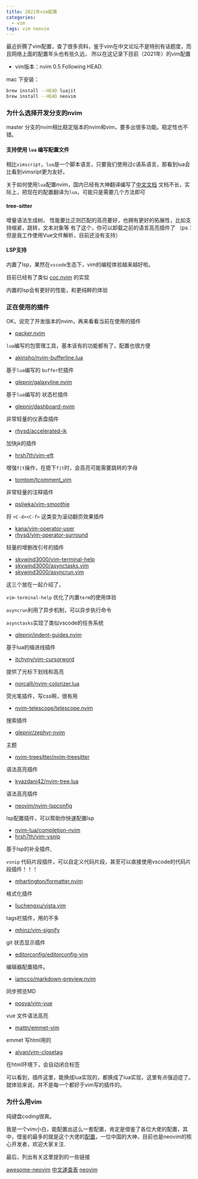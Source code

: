 ```yaml
---
title: 2021年vim配置
categories:
  - vim
tags: vim neovim
---
```


最近折腾了vim配置，查了很多资料，鉴于vim在中文论坛不是特别有话题度，而且网络上面的配置年头也有些久远，
所以在这记录下目前（2021年）的vim配置

- vim版本：nvim 0.5 Following HEAD.

mac 下安装：
```bash
brew install --HEAD luajit
brew install --HEAD neovim
```

### 为什么选择开发分支的nvim

master 分支的nvim相比稳定版本的nvim和vim，要多出很多功能。稳定性也不错。

#### 支持使用 `lua` 编写配置文件

<!-- more -->

相比`vimscript`，`lua`是一个脚本语言，只要我们使用过c语系语言，那看到lua会比看到vimsript更为友好。

关于如何使用`lua`配置nvim，国内已经有大神翻译编写了[中文文档](https://github.com/glepnir/nvim-lua-guide-zh)
文档不长，实际上，把现在的配置翻译为`lua`，可能只是需要几个方法即可

#### tree-sitter

增量语法生成树。
性能要比正则匹配的高亮要好，也拥有更好的拓展性，比如支持缩紧，跳转，文本对象等
有了这个，你可以卸载之前的语言高亮插件了
（ps：但是我工作使用Vue文件解析，目前还没有支持）

#### LSP支持

内置了lsp，果然在`vscode`生态下，vim的编程体验越来越好啦。

目前已经有了类似 [coc.nvim](https://github.com/neoclide/coc.nvim) 的实现

内置的lsp会有更好的性能，和更纯粹的体验

### 正在使用的插件

OK，说完了开发版本的nvim，再来看看当前在使用的插件

- [packer.nvim](https://github.com/wbthomason/packer.nvim)

`lua`编写的包管理工具，基本该有的功能都有了，配置也很方便

- [akinsho/nvim-bufferline.lua](https://github.com/akinsho/nvim-bufferline.lua)

基于`lua`编写的 `buffer`栏插件

- [glepnir/galaxyline.nvim](https://github.com/glepnir/galaxyline.nvim)

基于`lua`编写的 状态栏插件

- [glepnir/dashboard-nvim](https://github.com/glepnir/dashboard-nvim)

非常轻量的仪表盘插件

- [rhysd/accelerated-jk](https://github.com/rhysd/accelerated-jk)

加快jk的插件

- [hrsh7th/vim-eft](https://github.com/hrsh7th/vim-eft)

增强`f|t`操作，在摁下`f|t`时，会高亮可能需要跳转的字母

- [tomtom/tcomment_vim](https://github.com/tomtom/tcomment_vim)

非常轻量的注释插件

- [psliwka/vim-smoothie](https://github.com/psliwka/vim-smoothie)

将 `<C-d><C-f>` 这类变为滚动翻页效果插件

- [kana/vim-operator-user](https://github.com/kana/vim-operator-user)
- [rhysd/vim-operator-surround](https://github.com/rhysd/vim-operator-surround)

轻量的增删改引号的插件

- [skywind3000/vim-terminal-help](https://github.com/skywind3000/vim-terminal-help)
- [skywind3000/asynctasks.vim](https://github.com/skywind3000/asynctasks.vim)
- [skywind3000/asyncrun.vim](https://github.com/skywind3000/asyncrun.vim)

这三个放在一起介绍了，

`vim-terminal-help` 优化了内置`term`的使用体验

`asyncrun`利用了异步机制，可以异步执行命令

`asynctasks`实现了类似vscode的任务系统

- [glepnir/indent-guides.nvim](https://github.com/glepnir/indent-guides.nvim)

基于lua的缩进线插件

- [itchyny/vim-cursorword](https://github.com/glepnir/itchyny/vim-cursorword)

提供了光标下划线和高亮

- [norcalli/nvim-colorizer.lua](https://github.com/norcalli/nvim-colorizer.lua)

荧光笔插件，写css啊，很有用

- [nvim-telescope/telescope.nvim](https://github.com/nvim-telescope/telescope.nvim)

搜索插件

- [glepnir/zephyr-nvim](https://github.com/glepnir/zephyr-nvim)

主题

- [nvim-treesitter/nvim-treesitter](https://github.com/nvim-treesitter/nvim-treesitter)

语法高亮插件

- [kyazdani42/nvim-tree.lua](https://github.com/kyazdani42/nvim-tree.lua)

语法高亮插件

- [neovim/nvim-lspconfig](https://github.com/neovim/nvim-lspconfig)

lsp配置插件，可以帮助你快速配置lsp

- [nvim-lua/completion-nvim](https://github.com/nvim-lua/completion-nvim)
- [hrsh7th/vim-vsnip](https://github.com/hrsh7th/vim-vsnip)

基于lsp的补全插件,

`vsnip` 代码片段插件，可以自定义代码片段，甚至可以直接使用vscode的代码片段插件！！！

- [mhartington/formatter.nvim](https://github.com/mhartington/formatter.nvim)

格式化插件

- [liuchengxu/vista.vim](https://github.com/mhartington/liuchengxu/vista.vim)

tags栏插件，用的不多

- [mhinz/vim-signify](https://github.com/mhinz/vim-signify)

git 状态显示插件

- [editorconfig/editorconfig-vim](https://github.com/editorconfig/editorconfig-vim)

编辑器配置插件。

- [iamcco/markdown-preview.nvim](https://github.com/iamcco/markdown-preview.nvim)

同步预览MD

- [posva/vim-vue](https://github.com/posva/vim-vue)

vue 文件语法高亮

- [mattn/emmet-vim](https://github.com/mattn/emmet-vim)

emmet 写html用的

 - [alvan/vim-closetag](https://github.com/alvan/vim-closetag)

在html环境下，会自动闭合标签

可以看到，插件这里，能换成lua实现的，都换成了lua实现，这里有点强迫症了。
就体验来说，并不是每一个都好于vim写的插件的。

### 为什么用vim

纯键盘coding很爽。

我是一个vim小白，能配置出这么一套配置，肯定是借鉴了各位大佬的配置，其中，借鉴的最多的就是这个大佬的[配置](https://github.com/glepnir/nvim)，一位中国的大神，目前也是neovim的核心开发者，欢迎大家关注.

最后，列出有关这里提到的一些链接

[awesome-neovim](https://github.com/glepnir/awesome-neovim)
[中文速查表](https://github.com/skywind3000/awesome-cheatsheets)
[neovim](https://github.com/neovim/neovim)
